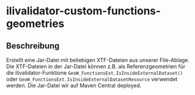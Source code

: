 # ilivalidator-custom-functions-geometries

## Beschreibung

Erstellt eine Jar-Datei mit beliebigen XTF-Dateien aus unserer File-Ablage. Die XTF-Dateien in der Jar-Datei können z.B. als Referenzgeometrien für die ilivalidator-Funktione `GeoW_FunctionsExt.IsInsideExternalDataset()` oder `GeoW_FunctionsExt.IsInsideExternalDatasetResource` verwendet werden. Die Jar-Datei wir auf Maven Central deployed. 
